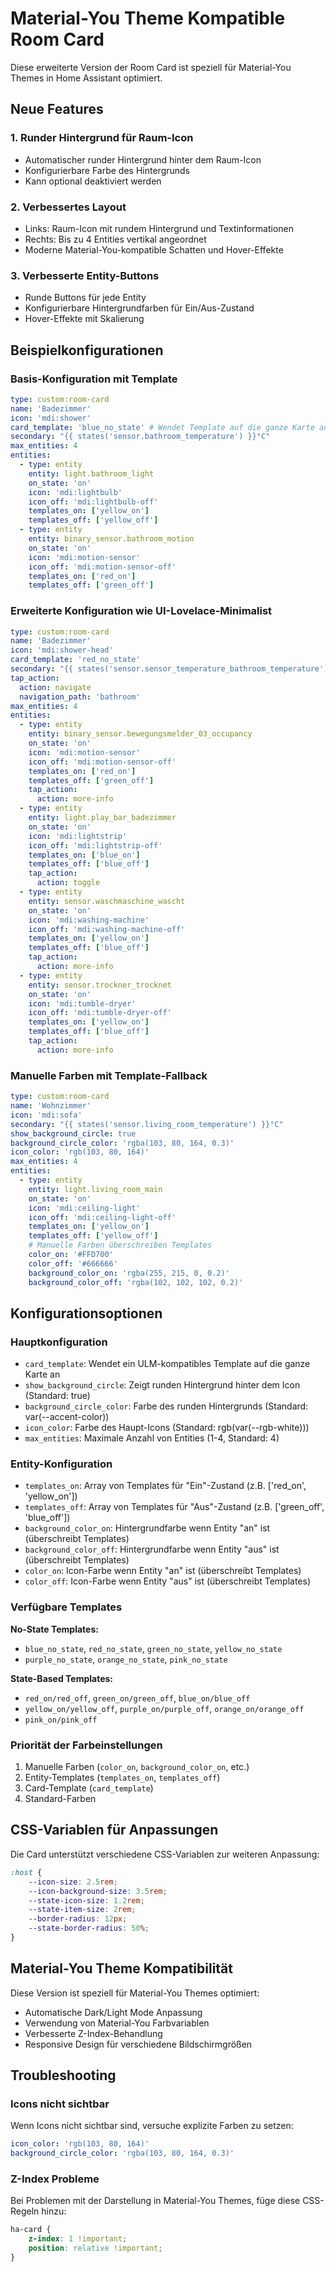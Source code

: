 # Material-You Theme Kompatible Room Card

Diese erweiterte Version der Room Card ist speziell für Material-You Themes in Home Assistant optimiert.

## Neue Features

### 1. Runder Hintergrund für Raum-Icon

- Automatischer runder Hintergrund hinter dem Raum-Icon
- Konfigurierbare Farbe des Hintergrunds
- Kann optional deaktiviert werden

### 2. Verbessertes Layout

- Links: Raum-Icon mit rundem Hintergrund und Textinformationen
- Rechts: Bis zu 4 Entities vertikal angeordnet
- Moderne Material-You-kompatible Schatten und Hover-Effekte

### 3. Verbesserte Entity-Buttons

- Runde Buttons für jede Entity
- Konfigurierbare Hintergrundfarben für Ein/Aus-Zustand
- Hover-Effekte mit Skalierung

## Beispielkonfigurationen

### Basis-Konfiguration mit Template

```yaml
type: custom:room-card
name: 'Badezimmer'
icon: 'mdi:shower'
card_template: 'blue_no_state' # Wendet Template auf die ganze Karte an
secondary: "{{ states('sensor.bathroom_temperature') }}°C"
max_entities: 4
entities:
  - type: entity
    entity: light.bathroom_light
    on_state: 'on'
    icon: 'mdi:lightbulb'
    icon_off: 'mdi:lightbulb-off'
    templates_on: ['yellow_on']
    templates_off: ['yellow_off']
  - type: entity
    entity: binary_sensor.bathroom_motion
    on_state: 'on'
    icon: 'mdi:motion-sensor'
    icon_off: 'mdi:motion-sensor-off'
    templates_on: ['red_on']
    templates_off: ['green_off']
```

### Erweiterte Konfiguration wie UI-Lovelace-Minimalist

```yaml
type: custom:room-card
name: 'Badezimmer'
icon: 'mdi:shower-head'
card_template: 'red_no_state'
secondary: "{{ states('sensor.sensor_temperature_bathroom_temperature') }}°C"
tap_action:
  action: navigate
  navigation_path: 'bathroom'
max_entities: 4
entities:
  - type: entity
    entity: binary_sensor.bewegungsmelder_03_occupancy
    on_state: 'on'
    icon: 'mdi:motion-sensor'
    icon_off: 'mdi:motion-sensor-off'
    templates_on: ['red_on']
    templates_off: ['green_off']
    tap_action:
      action: more-info
  - type: entity
    entity: light.play_bar_badezimmer
    on_state: 'on'
    icon: 'mdi:lightstrip'
    icon_off: 'mdi:lightstrip-off'
    templates_on: ['blue_on']
    templates_off: ['blue_off']
    tap_action:
      action: toggle
  - type: entity
    entity: sensor.waschmaschine_wascht
    on_state: 'on'
    icon: 'mdi:washing-machine'
    icon_off: 'mdi:washing-machine-off'
    templates_on: ['yellow_on']
    templates_off: ['blue_off']
    tap_action:
      action: more-info
  - type: entity
    entity: sensor.trockner_trocknet
    on_state: 'on'
    icon: 'mdi:tumble-dryer'
    icon_off: 'mdi:tumble-dryer-off'
    templates_on: ['yellow_on']
    templates_off: ['blue_off']
    tap_action:
      action: more-info
```

### Manuelle Farben mit Template-Fallback

```yaml
type: custom:room-card
name: 'Wohnzimmer'
icon: 'mdi:sofa'
secondary: "{{ states('sensor.living_room_temperature') }}°C"
show_background_circle: true
background_circle_color: 'rgba(103, 80, 164, 0.3)'
icon_color: 'rgb(103, 80, 164)'
max_entities: 4
entities:
  - type: entity
    entity: light.living_room_main
    on_state: 'on'
    icon: 'mdi:ceiling-light'
    icon_off: 'mdi:ceiling-light-off'
    templates_on: ['yellow_on']
    templates_off: ['yellow_off']
    # Manuelle Farben überschreiben Templates
    color_on: '#FFD700'
    color_off: '#666666'
    background_color_on: 'rgba(255, 215, 0, 0.2)'
    background_color_off: 'rgba(102, 102, 102, 0.2)'
```

## Konfigurationsoptionen

### Hauptkonfiguration

- `card_template`: Wendet ein ULM-kompatibles Template auf die ganze Karte an
- `show_background_circle`: Zeigt runden Hintergrund hinter dem Icon (Standard: true)
- `background_circle_color`: Farbe des runden Hintergrunds (Standard: var(--accent-color))
- `icon_color`: Farbe des Haupt-Icons (Standard: rgb(var(--rgb-white)))
- `max_entities`: Maximale Anzahl von Entities (1-4, Standard: 4)

### Entity-Konfiguration

- `templates_on`: Array von Templates für "Ein"-Zustand (z.B. ['red_on', 'yellow_on'])
- `templates_off`: Array von Templates für "Aus"-Zustand (z.B. ['green_off', 'blue_off'])
- `background_color_on`: Hintergrundfarbe wenn Entity "an" ist (überschreibt Templates)
- `background_color_off`: Hintergrundfarbe wenn Entity "aus" ist (überschreibt Templates)
- `color_on`: Icon-Farbe wenn Entity "an" ist (überschreibt Templates)
- `color_off`: Icon-Farbe wenn Entity "aus" ist (überschreibt Templates)

### Verfügbare Templates

**No-State Templates:**

- `blue_no_state`, `red_no_state`, `green_no_state`, `yellow_no_state`
- `purple_no_state`, `orange_no_state`, `pink_no_state`

**State-Based Templates:**

- `red_on/red_off`, `green_on/green_off`, `blue_on/blue_off`
- `yellow_on/yellow_off`, `purple_on/purple_off`, `orange_on/orange_off`
- `pink_on/pink_off`

### Priorität der Farbeinstellungen

1. Manuelle Farben (`color_on`, `background_color_on`, etc.)
2. Entity-Templates (`templates_on`, `templates_off`)
3. Card-Template (`card_template`)
4. Standard-Farben

## CSS-Variablen für Anpassungen

Die Card unterstützt verschiedene CSS-Variablen zur weiteren Anpassung:

```css
:host {
	--icon-size: 2.5rem;
	--icon-background-size: 3.5rem;
	--state-icon-size: 1.2rem;
	--state-item-size: 2rem;
	--border-radius: 12px;
	--state-border-radius: 50%;
}
```

## Material-You Theme Kompatibilität

Diese Version ist speziell für Material-You Themes optimiert:

- Automatische Dark/Light Mode Anpassung
- Verwendung von Material-You Farbvariablen
- Verbesserte Z-Index-Behandlung
- Responsive Design für verschiedene Bildschirmgrößen

## Troubleshooting

### Icons nicht sichtbar

Wenn Icons nicht sichtbar sind, versuche explizite Farben zu setzen:

```yaml
icon_color: 'rgb(103, 80, 164)'
background_circle_color: 'rgba(103, 80, 164, 0.3)'
```

### Z-Index Probleme

Bei Problemen mit der Darstellung in Material-You Themes, füge diese CSS-Regeln hinzu:

```css
ha-card {
	z-index: 1 !important;
	position: relative !important;
}
```
